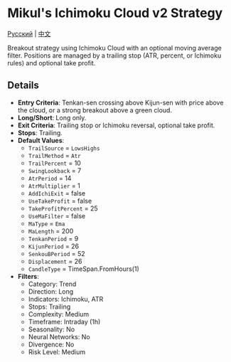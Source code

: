 # Mikul's Ichimoku Cloud v2 Strategy
[Русский](README_ru.md) | [中文](README_cn.md)

Breakout strategy using Ichimoku Cloud with an optional moving average filter. Positions are managed by a trailing stop (ATR, percent, or Ichimoku rules) and optional take profit.

## Details

- **Entry Criteria**: Tenkan-sen crossing above Kijun-sen with price above the cloud, or a strong breakout above a green cloud.
- **Long/Short**: Long only.
- **Exit Criteria**: Trailing stop or Ichimoku reversal, optional take profit.
- **Stops**: Trailing.
- **Default Values**:
  - `TrailSource` = `LowsHighs`
  - `TrailMethod` = `Atr`
  - `TrailPercent` = 10
  - `SwingLookback` = 7
  - `AtrPeriod` = 14
  - `AtrMultiplier` = 1
  - `AddIchiExit` = false
  - `UseTakeProfit` = false
  - `TakeProfitPercent` = 25
  - `UseMaFilter` = false
  - `MaType` = `Ema`
  - `MaLength` = 200
  - `TenkanPeriod` = 9
  - `KijunPeriod` = 26
  - `SenkouBPeriod` = 52
  - `Displacement` = 26
  - `CandleType` = TimeSpan.FromHours(1)
- **Filters**:
  - Category: Trend
  - Direction: Long
  - Indicators: Ichimoku, ATR
  - Stops: Trailing
  - Complexity: Medium
  - Timeframe: Intraday (1h)
  - Seasonality: No
  - Neural Networks: No
  - Divergence: No
  - Risk Level: Medium
